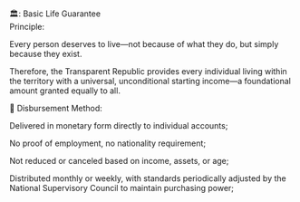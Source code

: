 
🏛️: Basic Life Guarantee<br/>
Principle:<br/>

Every person deserves to live—not because of what they do,
but simply because they exist.<br/>

Therefore, the Transparent Republic provides every individual living within the territory with a universal, unconditional starting income—a foundational amount granted equally to all.<br/>

📌 Disbursement Method:<br/>

Delivered in monetary form directly to individual accounts;<br/>

No proof of employment, no nationality requirement;<br/>

Not reduced or canceled based on income, assets, or age;<br/>

Distributed monthly or weekly, with standards periodically adjusted by the National Supervisory Council to maintain purchasing power;<br/>

